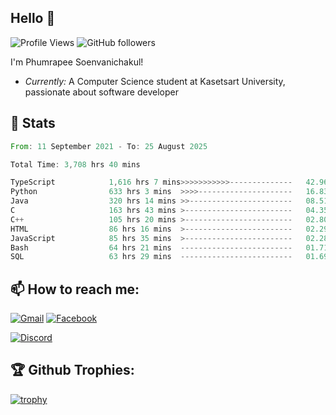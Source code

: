 
<h2>Hello 👋</h2> 

![Profile Views](https://komarev.com/ghpvc/?username=Homiez09&label=Profile%20views&color=0e75b6&style=flat)
![GitHub followers](https://img.shields.io/github/followers/HomieZ09.svg?style=social&label=Follow)


I'm Phumrapee Soenvanichakul!

- <i>Currently:</i> A Computer Science student at Kasetsart University, passionate about software developer

<h2>👀 Stats</h2>

<!--START_SECTION:waka-->

```rust
From: 11 September 2021 - To: 25 August 2025

Total Time: 3,708 hrs 40 mins

TypeScript            1,616 hrs 7 mins>>>>>>>>>>>--------------   42.96 %
Python                633 hrs 3 mins  >>>>---------------------   16.83 %
Java                  320 hrs 14 mins >>-----------------------   08.51 %
C                     163 hrs 43 mins >------------------------   04.35 %
C++                   105 hrs 20 mins >------------------------   02.80 %
HTML                  86 hrs 16 mins  >------------------------   02.29 %
JavaScript            85 hrs 35 mins  >------------------------   02.28 %
Bash                  64 hrs 21 mins  -------------------------   01.71 %
SQL                   63 hrs 29 mins  -------------------------   01.69 %
```

<!--END_SECTION:waka-->

<h2>📫 How to reach me:</h2>

<a href="mailto:phumrapeesoen1@gmail.com">![Gmail](https://img.shields.io/badge/Gmail-D14836?style=for-the-badge&logo=gmail&logoColor=white)</a> 
<a href="https://web.facebook.com/phumrapee.soenvanichakul.3/">![Facebook](https://img.shields.io/badge/Facebook-4267B2?style=for-the-badge&logo=facebook&logoColor=white)</a>

<a href="https://discord.gg/EWnAEUtFVm">![Discord](https://discord.c99.nl/widget/theme-1/297740667784921089.png)</a> 

<h2>🏆 Github Trophies:</h2>

[![trophy](https://github-profile-trophy.vercel.app/?username=Homiez09&theme=discord&row=1)](https://github.com/ryo-ma/github-profile-trophy)
